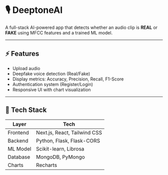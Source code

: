 # 🎙️ DeeptoneAI

A full-stack AI-powered app that detects whether an audio clip is **REAL** or **FAKE** using MFCC features and a trained ML model.

---

## ⚡ Features

- Upload  audio
- Deepfake voice detection (Real/Fake)
- Display metrics: Accuracy, Precision, Recall, F1-Score
- Authentication system (Register/Login)
- Responsive UI with chart visualization

---

## 🧰 Tech Stack

| Layer       | Tech                         |
|-------------|------------------------------|
| Frontend    | Next.js, React, Tailwind CSS |
| Backend     | Python, Flask, Flask-CORS    |
| ML Model    | Scikit-learn, Librosa        |
| Database    | MongoDB, PyMongo             |
| Charts      | Recharts                     |





